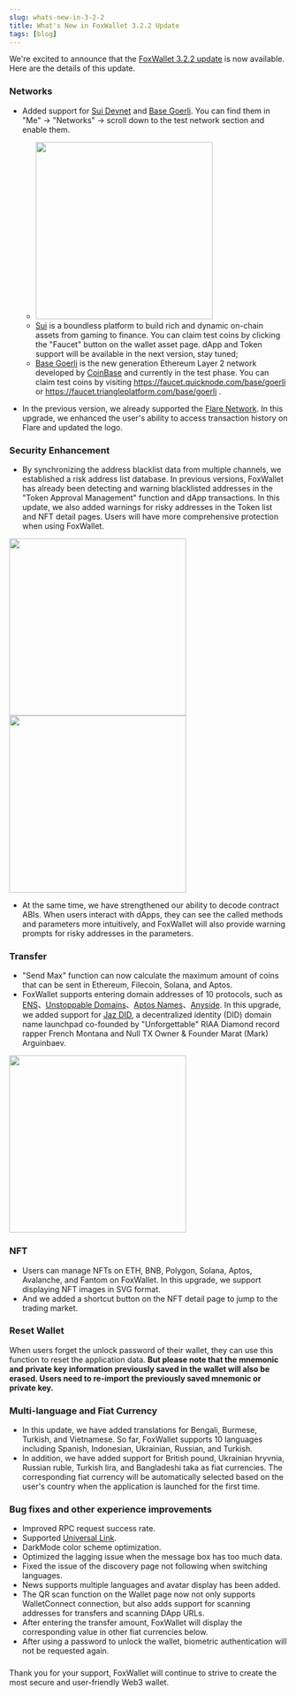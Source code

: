 ```yaml
---
slug: whats-new-in-3-2-2
title: What's New in FoxWallet 3.2.2 Update
tags: [blog]
---
```


We're excited to announce that the [FoxWallet 3.2.2 update](https://foxwallet.com/download) is now available. Here are the details of this update.

### Networks
* Added support for [Sui Devnet](https://sui.io/) and [Base Goerli](https://base.org/). You can find them in "Me" -> "Networks" -> scroll down to the test network section and enable them.
    * <img src="/img/blog/add-sui-base.webp" width="320" />
    * [Sui](https://sui.io/) is a boundless platform to build rich and dynamic on-chain assets from gaming to finance. You can claim test coins by clicking the "Faucet" button on the wallet asset page. dApp and Token support will be available in the next version, stay tuned;
    * [Base Goerli](https://base.org/) is the new generation Ethereum Layer 2 network developed by [CoinBase](https://www.coinbase.com/) and currently in the test phase. You can claim test coins by visiting https://faucet.quicknode.com/base/goerli or https://faucet.triangleplatform.com/base/goerli .  
    

* In the previous version, we already supported the [Flare Network](https://flare.network/). In this upgrade, we enhanced the user's ability to access transaction history on Flare and updated the logo.

### Security Enhancement
* By synchronizing the address blacklist data from multiple channels, we established a risk address list database. In previous versions, FoxWallet has already been detecting and warning blacklisted addresses in the "Token Approval Management" function and dApp transactions. In this update, we also added warnings for risky addresses in the Token list and NFT detail pages. Users will have more comprehensive protection when using FoxWallet.

 <img src="/img/blog/risky-token-list.webp" width="320" /> <img src="/img/blog/risky-nft.webp" width="320" />

* At the same time, we have strengthened our ability to decode contract ABIs. When users interact with dApps, they can see the called methods and parameters more intuitively, and FoxWallet will also provide warning prompts for risky addresses in the parameters.

### Transfer
* "Send Max" function can now calculate the maximum amount of coins that can be sent in Ethereum, Filecoin, Solana, and Aptos.
* FoxWallet supports entering domain addresses of 10 protocols, such as [ENS](https://ens.domains/)、[Unstoppable Domains](https://unstoppabledomains.com/)、[Aptos Names](https://www.aptosnames.com/)、[Anyside](https://anyside.com/).  In this upgrade, we added support for [Jaz DID](https://www.jazdid.com/), a decentralized identity (DID) domain name launchpad co-founded by "Unforgettable" RIAA Diamond record rapper French Montana and Null TX Owner & Founder Marat (Mark) Arguinbaev.  

 <img src="/img/blog/jaz-bab.webp" width="320" />

### NFT 
* Users can manage NFTs on ETH, BNB, Polygon, Solana, Aptos, Avalanche, and Fantom on FoxWallet. In this upgrade, we support displaying NFT images in SVG format.
* And we added a shortcut button on the NFT detail page to jump to the trading market.

### Reset Wallet
When users forget the unlock password of their wallet, they can use this function to reset the application data. **But please note that the mnemonic and private key information previously saved in the wallet will also be erased. Users need to re-import the previously saved mnemonic or private key.**

### Multi-language and Fiat Currency
* In this update, we have added translations for Bengali, Burmese, Turkish, and Vietnamese. So far, FoxWallet supports 10 languages including Spanish, Indonesian, Ukrainian, Russian, and Turkish.
* In addition, we have added support for British pound, Ukrainian hryvnia, Russian ruble, Turkish lira, and Bangladeshi taka as fiat currencies. The corresponding fiat currency will be automatically selected based on the user's country when the application is launched for the first time.

### Bug fixes and other experience improvements
* Improved RPC request success rate.
* Supported [Universal Link](https://hc.foxwallet.com/docs/developer/deeplink#universallink-applinks).
* DarkMode color scheme optimization.
* Optimized the lagging issue when the message box has too much data.
* Fixed the issue of the discovery page not following when switching languages.
* News supports multiple languages and avatar display has been added.
* The QR scan function on the Wallet page now not only supports WalletConnect connection, but also adds support for scanning addresses for transfers and scanning DApp URLs.
* After entering the transfer amount, FoxWallet will display the corresponding value in other fiat currencies below.
* After using a password to unlock the wallet, biometric authentication will not be requested again.

### 
Thank you for your support, FoxWallet will continue to strive to create the most secure and user-friendly Web3 wallet.